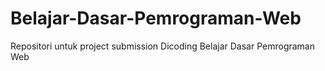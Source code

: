 # Belajar-Dasar-Pemrograman-Web
Repositori untuk project submission Dicoding Belajar Dasar Pemrograman Web
